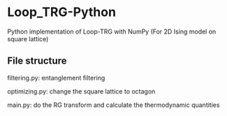 # Loop_TRG-Python
Python implementation of Loop-TRG with NumPy (For 2D Ising model on square lattice)

## File structure

filtering.py: entanglement filtering

optimizing.py: change the square lattice to octagon

main.py: do the RG transform and calculate the thermodynamic quantities